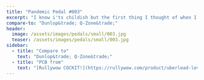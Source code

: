 ```yaml
---
title: "Pandemic Pedal #003"
excerpt: "I know i'ts childish but the first thing I thought of when I saw the name of this PCB was Dickbutt. So he gets to be on the pedal. To keep the matte finish this is one of the few pedals that do not have an epoxy finish."
compare-to: "Dunlop&trade; Q-Zone&trade;"
header:
  image: /assets/images/pedals/small/003.jpg
  teaser: /assets/images/pedals/small/003.jpg
sidebar:
  - title: "Compare to"
    text: "Dunlop&trade; Q-Zone&trade;"
  - title: "PCB from"
    text: "[Rullywow COCKIT!](https://rullywow.com/product/uberlead-lovepedal-superlead-distortion-od-copy/)"
---
```


